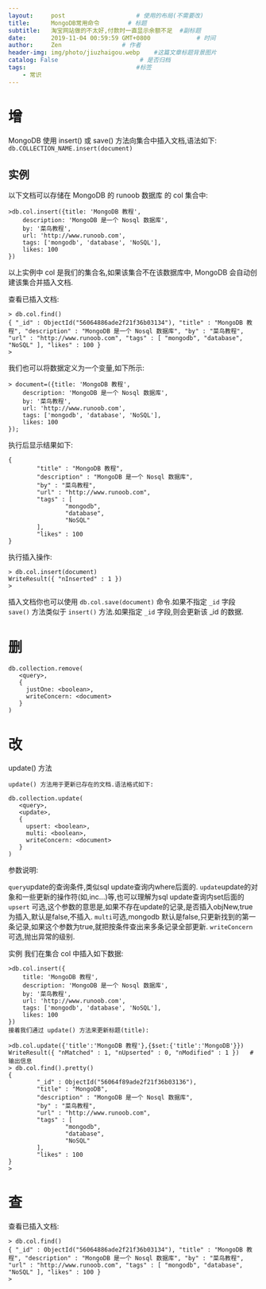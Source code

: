 ```yaml
---
layout:     post                    # 使用的布局(不需要改)
title:      MongoDB常用命令        # 标题
subtitle:   淘宝网站做的不太好,付款时一直显示余额不足  #副标题
date:       2019-11-04 00:59:59 GMT+0800             # 时间
author:     Zen                 # 作者
header-img: img/photo/jiuzhaigou.webp    #这篇文章标题背景图片
catalog: False                       # 是否归档
tags:                               #标签
    - 常识
---
```

# 增
MongoDB 使用 insert() 或 save() 方法向集合中插入文档,语法如下:
`db.COLLECTION_NAME.insert(document)`
## 实例
以下文档可以存储在 MongoDB 的 runoob 数据库 的 col 集合中:
```
>db.col.insert({title: 'MongoDB 教程',
    description: 'MongoDB 是一个 Nosql 数据库',
    by: '菜鸟教程',
    url: 'http://www.runoob.com',
    tags: ['mongodb', 'database', 'NoSQL'],
    likes: 100
})
```
以上实例中 col 是我们的集合名,如果该集合不在该数据库中, MongoDB 会自动创建该集合并插入文档.

查看已插入文档:
```
> db.col.find()
{ "_id" : ObjectId("56064886ade2f21f36b03134"), "title" : "MongoDB 教程", "description" : "MongoDB 是一个 Nosql 数据库", "by" : "菜鸟教程", "url" : "http://www.runoob.com", "tags" : [ "mongodb", "database", "NoSQL" ], "likes" : 100 }
>
```
我们也可以将数据定义为一个变量,如下所示:
```
> document=({title: 'MongoDB 教程',
    description: 'MongoDB 是一个 Nosql 数据库',
    by: '菜鸟教程',
    url: 'http://www.runoob.com',
    tags: ['mongodb', 'database', 'NoSQL'],
    likes: 100
});
```
执行后显示结果如下:
```
{
        "title" : "MongoDB 教程",
        "description" : "MongoDB 是一个 Nosql 数据库",
        "by" : "菜鸟教程",
        "url" : "http://www.runoob.com",
        "tags" : [
                "mongodb",
                "database",
                "NoSQL"
        ],
        "likes" : 100
}
```
执行插入操作:
```
> db.col.insert(document)
WriteResult({ "nInserted" : 1 })
>
```
插入文档你也可以使用 `db.col.save(document)` 命令.如果不指定 `_id` 字段 `save()` 方法类似于 `insert()` 方法.如果指定 `_id` 字段,则会更新该 _id 的数据.
# 删
```
db.collection.remove(
   <query>,
   {
     justOne: <boolean>,
     writeConcern: <document>
   }
)
```
# 改

update() 方法

```
update() 方法用于更新已存在的文档.语法格式如下:

db.collection.update(
   <query>,
   <update>,
   {
     upsert: <boolean>,
     multi: <boolean>,
     writeConcern: <document>
   }
)
```

参数说明:

`query`update的查询条件,类似sql update查询内where后面的.
`update`update的对象和一些更新的操作符(如$,$inc...)等,也可以理解为sql update查询内set后面的
`upsert` 可选,这个参数的意思是,如果不存在update的记录,是否插入objNew,true为插入,默认是false,不插入.
`multi`可选,mongodb 默认是false,只更新找到的第一条记录,如果这个参数为true,就把按条件查出来多条记录全部更新.
`writeConcern`可选,抛出异常的级别.

实例
我们在集合 col 中插入如下数据:
```
>db.col.insert({
    title: 'MongoDB 教程',
    description: 'MongoDB 是一个 Nosql 数据库',
    by: '菜鸟教程',
    url: 'http://www.runoob.com',
    tags: ['mongodb', 'database', 'NoSQL'],
    likes: 100
})
接着我们通过 update() 方法来更新标题(title):

>db.col.update({'title':'MongoDB 教程'},{$set:{'title':'MongoDB'}})
WriteResult({ "nMatched" : 1, "nUpserted" : 0, "nModified" : 1 })   # 输出信息
> db.col.find().pretty()
{
        "_id" : ObjectId("56064f89ade2f21f36b03136"),
        "title" : "MongoDB",
        "description" : "MongoDB 是一个 Nosql 数据库",
        "by" : "菜鸟教程",
        "url" : "http://www.runoob.com",
        "tags" : [
                "mongodb",
                "database",
                "NoSQL"
        ],
        "likes" : 100
}
>
```
# 查
查看已插入文档:
```
> db.col.find()
{ "_id" : ObjectId("56064886ade2f21f36b03134"), "title" : "MongoDB 教程", "description" : "MongoDB 是一个 Nosql 数据库", "by" : "菜鸟教程", "url" : "http://www.runoob.com", "tags" : [ "mongodb", "database", "NoSQL" ], "likes" : 100 }
>
```
